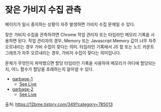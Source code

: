 # 잦은 가비지 수집 관측


페이지가 일시 중지하는 상황이 자주 발생하면 가비지 수집 문제일 수 있다.

잦은 가비지 수집을 관측하려면 Chrome 작업 관리자 또는 타임라인 메모리 기록을 사용하면 된다. 
작업 관리자의 경우, Memory 또는 Javascript Memory 값이 너무 자주 오르내리는 경우 가비 수집이 잦다는 의미. 
타임라인 기록에서 JS 힙 또는 노드 카운트 그래프가 자주 오르내리는 경우, 가비지 수집이 잦다는 의미입니다.

문제가 무엇인지 파악했으면 할당 타임라인 기록을 사용하여 메모리가 어디에 할당되는지, 어느 함수가 할당을 초래하는지 알아낼 수 있다.

- [garbage-1](./html/garbage-1.html) 
  - [See Live](https://thegicode.github.io/performance/html/garbage-1.html)
- [garbage-2](./html/garbage-2.html) 
  - [See Live](https://thegicode.github.io/performance/html/garbage-2.html)


출처: https://12bme.tistory.com/349?category=785013 

